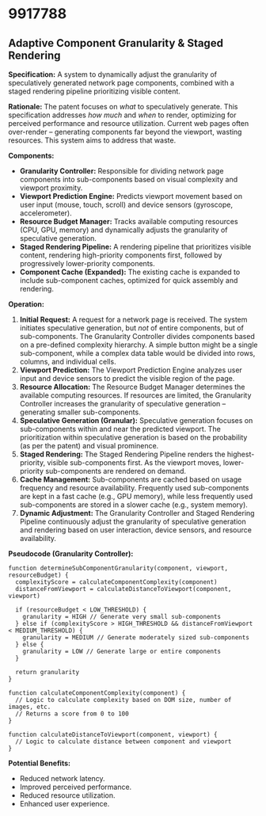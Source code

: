 # 9917788

## Adaptive Component Granularity & Staged Rendering

**Specification:** A system to dynamically adjust the granularity of speculatively generated network page components, combined with a staged rendering pipeline prioritizing visible content.

**Rationale:** The patent focuses on *what* to speculatively generate. This specification addresses *how much* and *when* to render, optimizing for perceived performance and resource utilization.  Current web pages often over-render – generating components far beyond the viewport, wasting resources. This system aims to address that waste.

**Components:**

*   **Granularity Controller:** Responsible for dividing network page components into sub-components based on visual complexity and viewport proximity.
*   **Viewport Prediction Engine:**  Predicts viewport movement based on user input (mouse, touch, scroll) and device sensors (gyroscope, accelerometer).
*   **Resource Budget Manager:** Tracks available computing resources (CPU, GPU, memory) and dynamically adjusts the granularity of speculative generation.
*   **Staged Rendering Pipeline:**  A rendering pipeline that prioritizes visible content, rendering high-priority components first, followed by progressively lower-priority components.
*   **Component Cache (Expanded):** The existing cache is expanded to include sub-component caches, optimized for quick assembly and rendering.

**Operation:**

1.  **Initial Request:** A request for a network page is received. The system initiates speculative generation, but *not* of entire components, but of sub-components. The Granularity Controller divides components based on a pre-defined complexity hierarchy.  A simple button might be a single sub-component, while a complex data table would be divided into rows, columns, and individual cells.
2.  **Viewport Prediction:** The Viewport Prediction Engine analyzes user input and device sensors to predict the visible region of the page.
3.  **Resource Allocation:** The Resource Budget Manager determines the available computing resources.  If resources are limited, the Granularity Controller increases the granularity of speculative generation – generating smaller sub-components.
4.  **Speculative Generation (Granular):**  Speculative generation focuses on sub-components within and near the predicted viewport. The prioritization within speculative generation is based on the probability (as per the patent) and visual prominence.
5.  **Staged Rendering:** The Staged Rendering Pipeline renders the highest-priority, visible sub-components first.  As the viewport moves, lower-priority sub-components are rendered on demand.
6.  **Cache Management:** Sub-components are cached based on usage frequency and resource availability.  Frequently used sub-components are kept in a fast cache (e.g., GPU memory), while less frequently used sub-components are stored in a slower cache (e.g., system memory).
7.  **Dynamic Adjustment:** The Granularity Controller and Staged Rendering Pipeline continuously adjust the granularity of speculative generation and rendering based on user interaction, device sensors, and resource availability.

**Pseudocode (Granularity Controller):**

```
function determineSubComponentGranularity(component, viewport, resourceBudget) {
  complexityScore = calculateComponentComplexity(component)
  distanceFromViewport = calculateDistanceToViewport(component, viewport)

  if (resourceBudget < LOW_THRESHOLD) {
    granularity = HIGH // Generate very small sub-components
  } else if (complexityScore > HIGH_THRESHOLD && distanceFromViewport < MEDIUM_THRESHOLD) {
    granularity = MEDIUM // Generate moderately sized sub-components
  } else {
    granularity = LOW // Generate large or entire components
  }

  return granularity
}

function calculateComponentComplexity(component) {
  // Logic to calculate complexity based on DOM size, number of images, etc.
  // Returns a score from 0 to 100
}

function calculateDistanceToViewport(component, viewport) {
  // Logic to calculate distance between component and viewport
}
```

**Potential Benefits:**

*   Reduced network latency.
*   Improved perceived performance.
*   Reduced resource utilization.
*   Enhanced user experience.